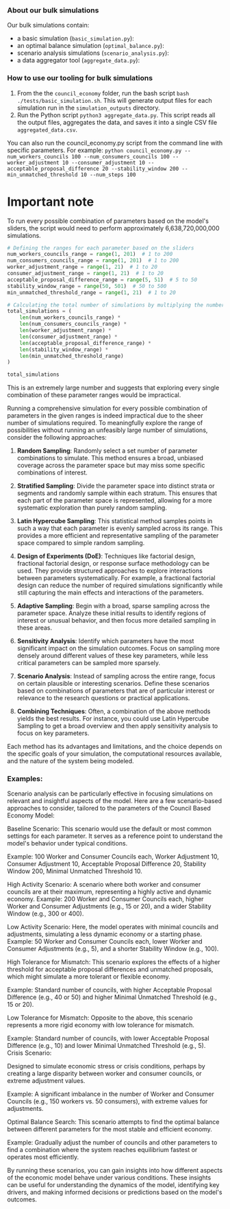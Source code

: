 ### About our bulk simulations
Our bulk simulations contain:
- a basic simulation (`basic_simulation.py`): 
- an optimal balance simulation (`optimal_balance.py`):
- scenario analysis simulations (`scenario_analysis.py`):
- a data aggregator tool (`aggregate_data.py`): 



### How to use our tooling for bulk simulations
1. From the the `council_economy` folder, run the bash script `bash ./tests/basic_simulation.sh`. This will generate output files for each simulation run in the `simulation_outputs` directory.
2. Run the Python script `python3 aggregate_data.py`. This script reads all the output files, aggregates the data, and saves it into a single CSV file `aggregated_data.csv`.

You can also run the council_economy.py script from the command line with specific parameters. For example:
`python council_economy.py --num_workers_councils 100 --num_consumers_councils 100 --worker_adjustment 10 --consumer_adjustment 10 --acceptable_proposal_difference 20 --stability_window 200 --min_unmatched_threshold 10 --num_steps 100`

# Important note
To run every possible combination of parameters based on the model's sliders, the script would need to perform approximately 6,638,720,000,000 simulations. 

```python
# Defining the ranges for each parameter based on the sliders
num_workers_councils_range = range(1, 201)  # 1 to 200
num_consumers_councils_range = range(1, 201)  # 1 to 200
worker_adjustment_range = range(1, 21)  # 1 to 20
consumer_adjustment_range = range(1, 21)  # 1 to 20
acceptable_proposal_difference_range = range(5, 51)  # 5 to 50
stability_window_range = range(50, 501)  # 50 to 500
min_unmatched_threshold_range = range(1, 21)  # 1 to 20

# Calculating the total number of simulations by multiplying the number of options for each parameter
total_simulations = (
    len(num_workers_councils_range) *
    len(num_consumers_councils_range) *
    len(worker_adjustment_range) *
    len(consumer_adjustment_range) *
    len(acceptable_proposal_difference_range) *
    len(stability_window_range) *
    len(min_unmatched_threshold_range)
)

total_simulations
```
This is an extremely large number and suggests that exploring every single combination of these parameter ranges would be impractical.

Running a comprehensive simulation for every possible combination of parameters in the given ranges is indeed impractical due to the sheer number of simulations required. To meaningfully explore the range of possibilities without running an unfeasibly large number of simulations, consider the following approaches:

1. **Random Sampling**: Randomly select a set number of parameter combinations to simulate. This method ensures a broad, unbiased coverage across the parameter space but may miss some specific combinations of interest.

2. **Stratified Sampling**: Divide the parameter space into distinct strata or segments and randomly sample within each stratum. This ensures that each part of the parameter space is represented, allowing for a more systematic exploration than purely random sampling.

3. **Latin Hypercube Sampling**: This statistical method samples points in such a way that each parameter is evenly sampled across its range. This provides a more efficient and representative sampling of the parameter space compared to simple random sampling.

4. **Design of Experiments (DoE)**: Techniques like factorial design, fractional factorial design, or response surface methodology can be used. They provide structured approaches to explore interactions between parameters systematically. For example, a fractional factorial design can reduce the number of required simulations significantly while still capturing the main effects and interactions of the parameters.

5. **Adaptive Sampling**: Begin with a broad, sparse sampling across the parameter space. Analyze these initial results to identify regions of interest or unusual behavior, and then focus more detailed sampling in these areas.

6. **Sensitivity Analysis**: Identify which parameters have the most significant impact on the simulation outcomes. Focus on sampling more densely around different values of these key parameters, while less critical parameters can be sampled more sparsely.

7. **Scenario Analysis**: Instead of sampling across the entire range, focus on certain plausible or interesting scenarios. Define these scenarios based on combinations of parameters that are of particular interest or relevance to the research questions or practical applications.

8. **Combining Techniques**: Often, a combination of the above methods yields the best results. For instance, you could use Latin Hypercube Sampling to get a broad overview and then apply sensitivity analysis to focus on key parameters.

Each method has its advantages and limitations, and the choice depends on the specific goals of your simulation, the computational resources available, and the nature of the system being modeled.

### Examples:
Scenario analysis can be particularly effective in focusing simulations on relevant and insightful aspects of the model. Here are a few scenario-based approaches to consider, tailored to the parameters of the Council Based Economy Model:

Baseline Scenario:
This scenario would use the default or most common settings for each parameter. It serves as a reference point to understand the model's behavior under typical conditions.

Example: 100 Worker and Consumer Councils each, Worker Adjustment 10, Consumer Adjustment 10, Acceptable Proposal Difference 20, Stability Window 200, Minimal Unmatched Threshold 10.

High Activity Scenario:
A scenario where both worker and consumer councils are at their maximum, representing a highly active and dynamic economy.
Example: 200 Worker and Consumer Councils each, higher Worker and Consumer Adjustments (e.g., 15 or 20), and a wider Stability Window (e.g., 300 or 400).

Low Activity Scenario:
Here, the model operates with minimal councils and adjustments, simulating a less dynamic economy or a starting phase.
Example: 50 Worker and Consumer Councils each, lower Worker and Consumer Adjustments (e.g., 5), and a shorter Stability Window (e.g., 100).

High Tolerance for Mismatch:
This scenario explores the effects of a higher threshold for acceptable proposal differences and unmatched proposals, which might simulate a more tolerant or flexible economy.

Example: Standard number of councils, with higher Acceptable Proposal Difference (e.g., 40 or 50) and higher Minimal Unmatched Threshold (e.g., 15 or 20).

Low Tolerance for Mismatch:
Opposite to the above, this scenario represents a more rigid economy with low tolerance for mismatch.

Example: Standard number of councils, with lower Acceptable Proposal Difference (e.g., 10) and lower Minimal Unmatched Threshold (e.g., 5).
Crisis Scenario:

Designed to simulate economic stress or crisis conditions, perhaps by creating a large disparity between worker and consumer councils, or extreme adjustment values.

Example: A significant imbalance in the number of Worker and Consumer Councils (e.g., 150 workers vs. 50 consumers), with extreme values for adjustments.

Optimal Balance Search:
This scenario attempts to find the optimal balance between different parameters for the most stable and efficient economy.

Example: Gradually adjust the number of councils and other parameters to find a combination where the system reaches equilibrium fastest or operates most efficiently.

By running these scenarios, you can gain insights into how different aspects of the economic model behave under various conditions. These insights can be useful for understanding the dynamics of the model, identifying key drivers, and making informed decisions or predictions based on the model's outcomes.
